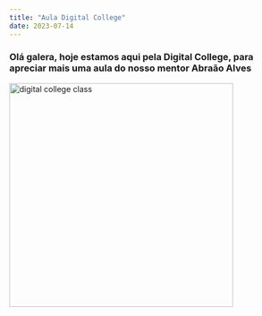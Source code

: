 ```yaml
---
title: "Aula Digital College"
date: 2023-07-14
---
```


### Olá galera, hoje estamos aqui pela Digital College, para apreciar mais uma aula do nosso mentor Abraão Alves
<img src="https://github.com/jv-farias/skills-github-pages/assets/84153149/acda88f6-a29b-4883-b0b6-5186c2a5635e" alt="digital college class" width="400"/>



